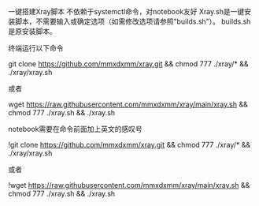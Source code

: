 一键搭建Xray脚本
不依赖于systemctl命令，对notebook友好
Xray.sh是一键安装脚本，不需要输入或确定选项（如需修改选项请参照"builds.sh"）。
builds.sh是原安装脚本。




终端运行以下命令

git clone https://github.com/mmxdxmm/xray.git && chmod 777 ./xray/* && ./xray/xray.sh

或者

wget https://raw.githubusercontent.com/mmxdxmm/xray/main/xray.sh && chmod 777 ./xray.sh && ./xray.sh


notebook需要在命令前面加上英文的感叹号

!git clone https://github.com/mmxdxmm/xray.git && chmod 777 ./xray/* && ./xray/xray.sh

或者

!wget https://raw.githubusercontent.com/mmxdxmm/xray/main/xray.sh && chmod 777 ./xray.sh && ./xray.sh
